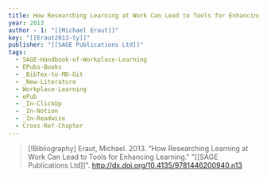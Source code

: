 ```yaml
---
title: How Researching Learning at Work Can Lead to Tools for Enhancing Learning
year: 2013
author - 1: "[[Michael Eraut]]"
key: "[[Eraut2013-ty]]"
publisher: "[[SAGE Publications Ltd]]"
tags:
  - SAGE-Handbook-of-Workplace-Learning
  - EPubs-Books
  - _BibTex-to-MD-Git
  - _New-Literature
  - Workplace-Learning
  - ePub
  - _In-ClickUp
  - _In-Notion
  - _In-Readwise
  - Cross-Ref-Chapter
---
```


> [!Bibliography]
> Eraut, Michael. 2013. “How Researching Learning at Work Can Lead to Tools for Enhancing Learning.” "[[SAGE Publications Ltd]]". http://dx.doi.org/10.4135/9781446200940.n13